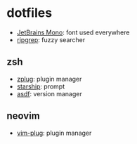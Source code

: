 # dotfiles

- [JetBrains Mono][]: font used everywhere
- [ripgrep][]: fuzzy searcher

## zsh

- [zplug][]: plugin manager
- [starship][]: prompt
- [asdf][]: version manager

## neovim

- [vim-plug][]: plugin manager

[JetBrains Mono]: https://www.jetbrains.com/lp/mono/
[zplug]: https://github.com/zplug/zplug/
[starship]: https://starship.rs/
[asdf]: https://asdf-vm.com/
[vim-plug]: https://github.com/junegunn/vim-plug/
[ripgrep]: https://github.com/BurntSushi/ripgrep/
